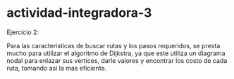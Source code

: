 ﻿# actividad-integradora-3

Ejercicio 2:

Para las caracteristicas de buscar rutas y los pasos requeridos, se presta mucho para utilizar el algoritmo de Dijkstra, ya que este utiliza un diagrama nodal para enlazar sus vertices, darle valores y encontrar los costo de cada ruta, tomando asi la mas eficiente.


